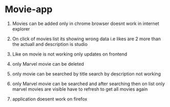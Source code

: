 # Movie-app

1. Movies can be added only in chrome browser doesnt work in internet explorer

2. On click of movies list its showing wrong data i.e likes are 2 more than the actuall and description is studio

3. Like on movie is not working only updates on frontend

4. only Marvel movie can be deleted

5. only movie can be searched by title search by description not working

6. only Marvel movie can be searched and after searching then on list only marvel movies are visible have to refresh to get all movies again

7. application doesent work on firefox

